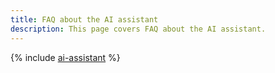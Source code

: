 ```yaml
---
title: FAQ about the AI assistant
description: This page covers FAQ about the AI assistant.
---
```


{% include [ai-assistant](../../_qa/ai-studio/ai-assistant.md) %}